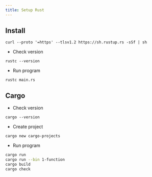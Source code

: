 ```yaml
---
title: Setup Rust
---
```


## Install

`curl --proto '=https' --tlsv1.2 https://sh.rustup.rs -sSf | sh`

- Check version

`rustc --version`

- Run program

`rustc main.rs`

## Cargo

- Check version

`cargo --version`

- Create project

`cargo new cargo-projects`

- Run program

```bash
cargo run
cargo run --bin 1-function
cargo build
cargo check
```
